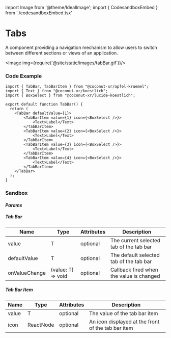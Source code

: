 import Image from '@theme/IdealImage';
import { CodesandboxEmbed } from './codesandboxEmbed.tsx'

# Tabs

A component providing a navigation mechanism to allow users to switch between different sections or views of an application.

<!-- [Interactive Example](https://coconut-xr.github.io/apfel-kruemel/examples/#/tab-bars) | [CodeSandbox](https://codesandbox.io/s/apfel-kruemel-examples-ld9xk5?file=/src/pages/TabBars.tsx) -->

<Image img={require('@site/static/images/tabBar.gif')}/>


### Code Example

```tsx
import { TabBar, TabBarItem } from "@coconut-xr/apfel-kruemel";
import { Text } from "@coconut-xr/koestlich";
import { BoxSelect } from "@coconut-xr/lucide-koestlich";

export default function TabBar() {
  return (
    <TabBar defaultValue={1}>
        <TabBarItem value={1} icon={<BoxSelect />}>
            <Text>Label</Text>
        </TabBarItem>
        <TabBarItem value={2} icon={<BoxSelect />}>
            <Text>Label</Text>
        </TabBarItem>
        <TabBarItem value={3} icon={<BoxSelect />}>
            <Text>Label</Text>
        </TabBarItem>
        <TabBarItem value={4} icon={<BoxSelect />}>
            <Text>Label</Text>
        </TabBarItem>
    </TabBar>
  );
}
```

### Sandbox

<CodesandboxEmbed defaultPath="tab-bars"/>

#### _Params_

##### _Tab Bar_

| Name   | Type    | Attributes               | Description        |
|------- |-------- |------------------------- |------------------- |
| value  | T  | optional  | The current selected tab of the tab bar  |
| defaultValue  | T  | optional  | The default selected tab of the tab bar |
| onValueChange  | (value: T) => void  | optional | Callback fired when the value is changed |

##### _Tab Bar Item_

| Name   | Type    | Attributes               | Description        |
|------- |-------- |------------------------- |------------------- |
| value  | T  | optional  | The value of the tab bar item |
| icon  | ReactNode  | optional  | An icon displayed at the front of the tab bar item |